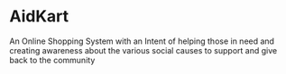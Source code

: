 # AidKart

An Online Shopping System with an Intent of helping those in need and creating awareness about the various social causes to support and give back to the community
